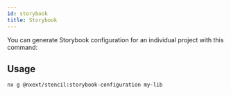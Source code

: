 ```yaml
---
id: storybook
title: Storybook
---
```


You can generate Storybook configuration for an individual project with this command:

## Usage

```
nx g @nxext/stencil:storybook-configuration my-lib
```
